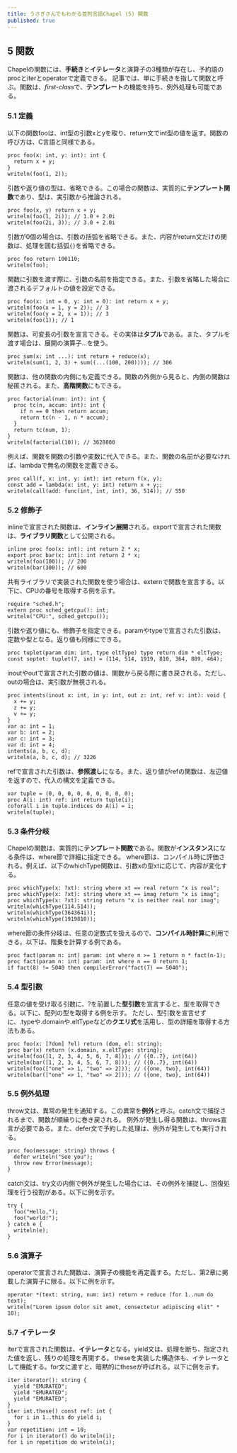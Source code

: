 ```yaml
---
title: うさぎさんでもわかる並列言語Chapel (5) 関数
published: true
---
```

## 5 関数

Chapelの関数には、**手続き**と**イテレータ**と演算子の3種類が存在し、予約語のprocとiterとoperatorで定義できる。
記事では、単に手続きを指して関数と呼ぶ。関数は、*first-class*で、**テンプレート**の機能を持ち、例外処理も可能である。

### 5.1 定義

以下の関数fooは、int型の引数xとyを取り、return文でint型の値を返す。関数の呼び方は、C言語と同様である。

```
proc foo(x: int, y: int): int {
  return x + y;
}
writeln(foo(1, 2));
```

引数や返り値の型は、省略できる。この場合の関数は、実質的に**テンプレート関数**であり、型は、実引数から推論される。

```
proc foo(x, y) return x + y;
writeln(foo(1, 2i)); // 1.0 + 2.0i
writeln(foo(2i, 3)); // 3.0 + 2.0i
```

引数が0個の場合は、引数の括弧を省略できる。また、内容がreturn文だけの関数は、処理を囲む括弧`{}`を省略できる。

```
proc foo return 100110;
writeln(foo);
```

関数に引数を渡す際に、引数の名前を指定できる。また、引数を省略した場合に渡されるデフォルトの値を設定できる。

```
proc foo(x: int = 0, y: int = 0): int return x + y;
writeln(foo(x = 1, y = 2)); // 3
writeln(foo(y = 2, x = 1)); // 3
writeln(foo(1)); // 1
```

関数は、可変長の引数を宣言できる。その実体は**タプル**である。また、タプルを渡す場合は、展開の演算子...を使う。

```
proc sum(x: int ...): int return + reduce(x);
writeln(sum(1, 2, 3) + sum((...(100, 200)))); // 306
```

関数は、他の関数の内側にも定義できる。関数の外側から見ると、内側の関数は秘匿される。また、**高階関数**にもできる。

```
proc factorial(num: int): int {
  proc tc(n, accum: int): int {
    if n == 0 then return accum;
    return tc(n - 1, n * accum);
  }
  return tc(num, 1);
}
writeln(factorial(10)); // 3628800
```

例えば、関数を関数の引数や変数に代入できる。また、関数の名前が必要なければ、lambdaで無名の関数を定義できる。

```
proc call(f, x: int, y: int): int return f(x, y);
const add = lambda(x: int, y: int) return x + y;;
writeln(call(add: func(int, int, int), 36, 514)); // 550
```

### 5.2 修飾子

inlineで宣言された関数は、**インライン展開**される。exportで宣言された関数は、**ライブラリ関数**として公開される。

```
inline proc foo(x: int): int return 2 * x;
export proc bar(x: int): int return 2 * x;
writeln(foo(100)); // 200
writeln(bar(300)); // 600
```

共有ライブラリで実装された関数を使う場合は、externで関数を宣言する。以下に、CPUの番号を取得する例を示す。

```
require "sched.h";
extern proc sched_getcpu(): int;
writeln("CPU:", sched_getcpu());
```

引数や返り値にも、修飾子を指定できる。paramやtypeで宣言された引数は、定数や型となる。返り値も同様にできる。

```
proc tuplet(param dim: int, type eltType) type return dim * eltType;
const septet: tuplet(7, int) = (114, 514, 1919, 810, 364, 889, 464);
```

inoutやoutで宣言された引数の値は、関数から戻る際に書き戻される。ただし、outの場合は、実引数が無視される。

```
proc intents(inout x: int, in y: int, out z: int, ref v: int): void {
  x += y;
  z += y;
  v += y;
}
var a: int = 1;
var b: int = 2;
var c: int = 3;
var d: int = 4;
intents(a, b, c, d);
writeln(a, b, c, d); // 3226
```

refで宣言された引数は、**参照渡し**になる。また、返り値がrefの関数は、左辺値を返すので、代入の構文を定義できる。

```
var tuple = (0, 0, 0, 0, 0, 0, 0, 0, 0);
proc A(i: int) ref: int return tuple(i);
coforall i in tuple.indices do A(i) = i;
writeln(tuple);
```

### 5.3 条件分岐

Chapelの関数は、実質的に**テンプレート関数**である。関数が**インスタンス**になる条件は、where節で詳細に指定できる。
where節は、コンパイル時に評価される。例えば、以下のwhichType関数は、引数xの型xtに応じて、内容が変化する。

```
proc whichType(x: ?xt): string where xt == real return "x is real";
proc whichType(x: ?xt): string where xt == imag return "x is imag";
proc whichType(x: ?xt): string return "x is neither real nor imag";
writeln(whichType(114.514));
writeln(whichType(364364i));
writeln(whichType(1919810));
```

where節の条件分岐は、任意の定数式を扱えるので、**コンパイル時計算**に利用できる。以下は、階乗を計算する例である。

```
proc fact(param n: int) param: int where n >= 1 return n * fact(n-1);
proc fact(param n: int) param: int where n == 0 return 1;
if fact(8) != 5040 then compilerError("fact(7) == 5040");
```

### 5.4 型引数

任意の値を受け取る引数に、?を前置した**型引数**を宣言すると、型を取得できる。以下に、配列の型を取得する例を示す。
ただし、型引数を宣言せずに、.typeや.domainや.eltTypeなどの**クエリ式**を活用し、型の詳細を取得する方法もある。

```
proc foo(x: [?dom] ?el) return (dom, el: string);
proc bar(x) return (x.domain, x.eltType: string);
writeln(foo([1, 2, 3, 4, 5, 6, 7, 8])); // ({0..7}, int(64))
writeln(bar([1, 2, 3, 4, 5, 6, 7, 8])); // ({0..7}, int(64))
writeln(foo(["one" => 1, "two" => 2])); // ({one, two}, int(64))
writeln(bar(["one" => 1, "two" => 2])); // ({one, two}, int(64))
```

### 5.5 例外処理

throw文は、異常の発生を通知する。この異常を**例外**と呼ぶ。catch文で捕捉されるまで、関数が順繰りに巻き戻される。
例外が発生し得る関数は、throws宣言が必要である。また、defer文で予約した処理は、例外が発生しても実行される。

```
proc foo(message: string) throws {
  defer writeln("See you");
  throw new Error(message);
}
```

catch文は、try文の内側で例外が発生した場合には、その例外を捕捉し、回復処理を行う役割がある。以下に例を示す。

```
try {
  foo("Hello,");
  foo("world!");
} catch e {
  writeln(e);
}
```

### 5.6 演算子

operatorで宣言された関数は、演算子の機能を再定義する。ただし、第2章に掲載した演算子に限る。以下に例を示す。

```
operator *(text: string, num: int) return + reduce (for 1..num do text);
writeln("Lorem ipsum dolor sit amet, consectetur adipiscing elit" * 10);
```

### 5.7 イテレータ

iterで宣言された関数は、**イテレータ**となる。yield文は、処理を断ち、指定された値を返し、残りの処理を再開する。
theseを実装した構造体も、イテレータとして機能する。for文に渡すと、暗黙的にtheseが呼ばれる。以下に例を示す。

```
iter iterator(): string {
  yield "EMURATED";
  yield "EMURATED";
  yield "EMURATED";
}
iter int.these() const ref: int {
  for i in 1..this do yield i;
}
var repetition: int = 10;
for i in iterator() do writeln(i);
for i in repetition do writeln(i);
```

